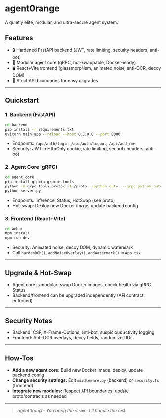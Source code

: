 # agent0range

A quietly elite, modular, and ultra-secure agent system.

## Features
- 🔒 Hardened FastAPI backend (JWT, rate limiting, security headers, anti-bot)
- 🦾 Modular agent core (gRPC, hot-swappable, Docker-ready)
- 🖥️ React+Vite frontend (glassmorphism, animated noise, anti-OCR, decoy DOM)
- 🧩 Strict API boundaries for easy upgrades

---

## Quickstart

### 1. Backend (FastAPI)
```bash
cd backend
pip install -r requirements.txt
uvicorn main:app --reload --host 0.0.0.0 --port 8000
```
- Endpoints: `/api/auth/login`, `/api/auth/logout`, `/api/auth/me`
- Security: JWT in HttpOnly cookie, rate limiting, security headers, anti-bot

### 2. Agent Core (gRPC)
```bash
cd agent_core
pip install grpcio grpcio-tools
python -m grpc_tools.protoc -I./proto --python_out=. --grpc_python_out=. ./proto/agent.proto
python server.py
```
- Endpoints: Inference, Status, HotSwap (see proto)
- Hot-swap: Deploy new Docker image, update backend config

### 3. Frontend (React+Vite)
```bash
cd webui
npm install
npm run dev
```
- Security: Animated noise, decoy DOM, dynamic watermark
- Call `hardenDOM()`, `addNoiseOverlay()`, `addWatermark()` in `App.tsx`

---

## Upgrade & Hot-Swap
- Agent core is modular: swap Docker images, check health via gRPC Status
- Backend/frontend can be upgraded independently (API contract enforced)

---

## Security Notes
- Backend: CSP, X-Frame-Options, anti-bot, suspicious activity logging
- Frontend: Anti-OCR overlays, decoy fields, randomized IDs

---

## How-Tos
- **Add a new agent core:** Build new Docker image, deploy, update backend config
- **Change security settings:** Edit `middleware.py` (backend) or `security.ts` (frontend)
- **Integrate new modules:** Respect API boundaries, update proto/contracts as needed

---

> _agent0range: You bring the vision. I’ll handle the rest._
